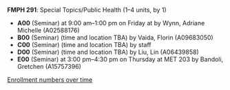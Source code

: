 **FMPH 291**: Special Topics/Public Health (1–4 units, by 1)

- **A00** (Seminar) at 9:00 am–1:00 pm on Friday at   by Wynn, Adriane Michelle (A02588176)
- **B00** (Seminar) (time and location TBA) by Vaida, Florin (A09683050)
- **C00** (Seminar) (time and location TBA) by staff
- **D00** (Seminar) (time and location TBA) by Liu, Lin (A06439858)
- **E00** (Seminar) at 3:00 pm–4:30 pm on Thursday at MET 203 by Bandoli, Gretchen (A15757396)

[Enrollment numbers over time](./FMPH291.tsv)
